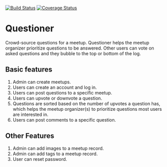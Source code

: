 [![Build Status](https://travis-ci.org/a-braham/Questioner.svg?branch=master)](https://travis-ci.org/a-braham/Questioner)
[![Coverage Status](https://coveralls.io/repos/github/a-braham/Questioner/badge.svg?branch=master)](https://coveralls.io/github/a-braham/Questioner?branch=master)

# Questioner
Crowd-source questions for a meetup. Questioner helps the meetup organizer prioritize questions to be answered. Other users can vote on asked questions and they bubble to the top or bottom of the log.

## Basic features
1. Admin can create meetups. 
2. Users can create an account and log in. 
3. Users can post questions to a specific meetup. 
4. Users can upvote or downvote a question. 
5. Questions are sorted based on the number of upvotes a question has, which helps the meetup organizer(s) to prioritize questions most users are interested in. 
6. Users can post comments to a specific question. 

## Other Features 
1. Admin can add images to a meetup record. 
2. Admin can add tags to a meetup record. 
3. User can reset password.
